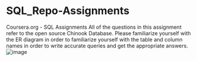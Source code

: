 # SQL_Repo-Assignments
Coursera.org - SQL Assignments
All of the questions in this assignment refer to the open source Chinook Database. 
Please familiarize yourself with the ER diagram in order to familiarize yourself with the table and column names in order to write accurate queries and get the appropriate answers.
![image](https://user-images.githubusercontent.com/103532330/181627115-24bb94cf-c696-424e-8f03-ed27e62c84d8.png)
